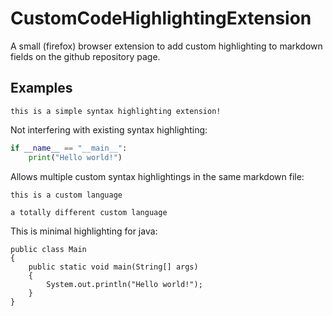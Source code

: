 # CustomCodeHighlightingExtension
A small (firefox) browser extension to add custom highlighting to markdown fields on the github repository page.

## Examples
```custom-lang3
this is a simple syntax highlighting extension!
```

Not interfering with existing syntax highlighting:
```py
if __name__ == "__main__":
    print("Hello world!")
```
Allows multiple custom syntax highlightings in the same markdown file:
```custom-lang1
this is a custom language
```

```custom-lang2
a totally different custom language
```

This is minimal highlighting for java:
```custom-similar-to-java
public class Main
{
    public static void main(String[] args)
    {
        System.out.println("Hello world!");
    }
}
```